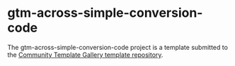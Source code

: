 # gtm-across-simple-conversion-code

The gtm-across-simple-conversion-code project is a template submitted to the [Community Template Gallery template repository](https://tagmanager.google.com/gallery/).
